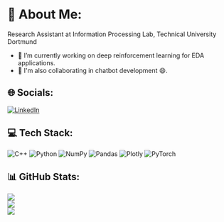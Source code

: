 # 💫 About Me:
Research Assistant at Information Processing Lab, Technical University Dortmund

- 🔭 I’m currently working on deep reinforcement learning for EDA applications.
- 🔭 I'm also collaborating in chatbot development 😄.

## 🌐 Socials:
[![LinkedIn](https://img.shields.io/badge/LinkedIn-%230077B5.svg?logo=linkedin&logoColor=white)](https://www.linkedin.com/in/philipvarghesemodayil/) 

## 💻 Tech Stack:
![C++](https://img.shields.io/badge/c++-%2300599C.svg?style=for-the-badge&logo=c%2B%2B&logoColor=white) ![Python](https://img.shields.io/badge/python-3670A0?style=for-the-badge&logo=python&logoColor=ffdd54) ![NumPy](https://img.shields.io/badge/numpy-%23013243.svg?style=for-the-badge&logo=numpy&logoColor=white) ![Pandas](https://img.shields.io/badge/pandas-%23150458.svg?style=for-the-badge&logo=pandas&logoColor=white) ![Plotly](https://img.shields.io/badge/Plotly-%233F4F75.svg?style=for-the-badge&logo=plotly&logoColor=white) ![PyTorch](https://img.shields.io/badge/PyTorch-%23EE4C2C.svg?style=for-the-badge&logo=PyTorch&logoColor=white)

## 📊 GitHub Stats:
![](https://github-readme-stats.vercel.app/api?username=pvmodayil&theme=dark&hide_border=false&include_all_commits=false&count_private=false)<br/>
![](https://nirzak-streak-stats.vercel.app/?user=pvmodayil&theme=dark&hide_border=false)<br/>
![](https://github-readme-stats.vercel.app/api/top-langs/?username=pvmodayil&theme=dark&hide_border=false&include_all_commits=false&count_private=false&layout=compact)
